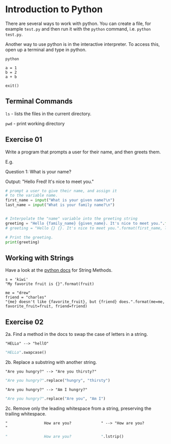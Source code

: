 # Introduction to Python

There are several ways to work with python. You can create a file, for example `test.py` and then run it with the `python` command, i.e. `python test.py`.

Another way to use python is in the interactive interpreter. To access this, open up a terminal and type in python.

```
python

a = 1
b = 2
a + b

exit()
```

## Terminal Commands

`ls` - lists the files in the current directory.

`pwd` - print working directory

## Exercise 01

Write a program that prompts a user for their name, and then greets them.

E.g. 

Question 1: What is your name?

Output: "Hello Fred! It's nice to meet you."

```python
# prompt a user to give their name, and assign it
# to the variable name.
first_name = input("What is your given name?\n")
last_name = input("What is your family name?\n")


# Interpolate the "name" variable into the greeting string
greeting = "Hello {family_name} {given_name}. It's nice to meet you.".format(given_name=first_name, family_name=last_name)
# greeting = "Hello {} {}. It's nice to meet you.".format(first_name, last_name)

# Print the greeting.
print(greeting)
```

## Working with Strings

Have a look at the [python docs](https://docs.python.org/2.5/lib/string-methods.html) for String Methods.

```
s = 'kiwi'
"My favorite fruit is {}".format(fruit)

me = "drew"
friend = "charles"
"{me} doesn't like {favorite_fruit}, but {friend} does.".format(me=me, favorite_fruit=fruit, friend=friend)
```

## Exercise 02

2a. Find a method in the docs to swap the case of letters in a string.

```
"HELLo" --> "hellO"
```
```python
"HELLo".swapcase()
```
2b. Replace a substring with another string.

```
"Are you hungry?" --> "Are you thirsty?"
```
```python
"Are you hungry?".replace("hungry", "thirsty")
```

```
"Are you hungry?" --> "Am I hungry?"
```
```python
"Are you hungry?".replace("Are you", "Am I")
```

2c. Remove only the leading whitespace from a string, preserving the trailing whitespace.

```
"                How are you?             " --> "How are you?             "
```

```python
"                How are you?             ".lstrip()
```